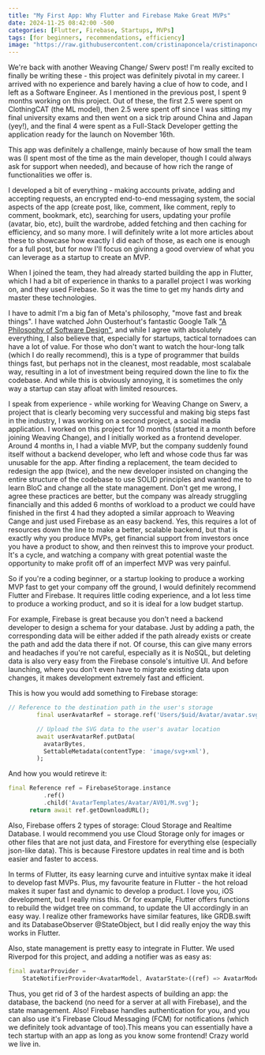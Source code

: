 ```yaml
---
title: "My First App: Why Flutter and Firebase Make Great MVPs"
date: 2024-11-25 08:42:00 -500
categories: [Flutter, Firebase, Startups, MVPs]
tags: [for beginners, recommendations, efficiency]
image: "https://raw.githubusercontent.com/cristinaponcela/cristinaponcela.github.io/refs/heads/main/assets/img/ClothingCAT/Swerv-app.png"
---
```


We're back with another Weaving Change/ Swerv post! I'm really excited to finally be writing these - this project was definitely pivotal in my career. I arrived with no experience and barely having a clue of how to code, and I left as a Software Engineer. As I mentioned in the previous post, I spent 9 months working on this project. Out of these, the first 2.5 were spent on ClothingCAT (the ML model), then 2.5 were spent off since I was sitting my final university exams and then went on a sick trip around China and Japan (yey!), and the final 4 were spent as a Full-Stack Developer getting the application ready for the launch on November 16th.

This app was definitely a challenge, mainly because of how small the team was (I spent most of the time as the main developer, though I could always ask for support when needed), and because of how rich the range of functionalities we offer is. 

I developed a bit of everything - making accounts private, adding and accepting requests,  an encrypted end-to-end messaging system, the social aspects of the app (create post, like, comment, like comment, reply to comment, bookmark, etc), searching for users, updating your profile (avatar, bio, etc), built the wardrobe, added fetching and then caching for efficiency, and so many more. I will definitely write a lot more articles about these to showcase how exactly I did each of those, as each one is enough for a full post, but for now I'll focus on givinng a good overview of what you can leverage as a startup to create an MVP.

When I joined the team, they had already started building the app in Flutter, which I had a bit of experience in thanks to a parallel project I was working on, and they used Firebase. So it was the time to get my hands dirty and master these technologies.

I have to admit I'm a big fan of Meta's philosophy, "move fast and break things". I have watched John Ousterhout's fantastic Google Talk ["A Philosophy of Software Design"](https://www.youtube.com/watch?v=bmSAYlu0NcY), and while I agree with absolutely everything, I also believe that, especially for startups, tactical tornadoes can have a lot of value. For those who don't want to watch the hour-long talk (which I do really recommend), this is a type of programmer that builds things fast, but perhaps not in the cleanest, most readable, most scalabale way, resulting in a lot of investment being required down the line to fix the codebase. And while this is obviously annoying, it is sometimes the only way a startup can stay afloat with limited resources.

I speak from experience - while working for Weaving Change on Swerv, a project that is clearly becoming very successful and making big steps fast in the industry, I was working on a second project, a social media application. I worked on this project for 10 months (started it a month before joining Weaving Change), and I initially worked as a frontend developer. Around 4 months in, I had a viable MVP, but the company suddenly found itself without a backend developer, who left and whose code thus far was unusable for the app. After finding a replacement, the team decided to redesign the app (twice), and the new developer insisted on changing the entire structure of the codebase to use SOLID principles and wanted me to learn BloC and change all the state management. Don't get me wrong, I agree these practices are better, but the company was already struggling financially and this added 6 months of workload to a product we could have finished in the first 4 had they adopted a similar approach to Weaving Cange and just used Firebase as an easy backend. Yes, this requires a lot of resources down the line to make a better, scalable backend, but that is exactly why you produce MVPs, get financial support from investors once you have a product to show, and then reinvest this to improve your product. It's a cycle, and watching a company with great potential waste the opportunity to make profit off of an imperfect MVP was very painful.

So if you're a coding beginner, or a startup looking to produce a working MVP fast to get your company off the ground, I would definitely recommend Flutter and Firebase. It requires little coding experience, and a lot less time to produce a working product, and so it is ideal for a low budget startup.

For example, Firebase is great because you don't need a backend developer to design a schema for your database. Just by adding a path, the corresponding data will be either added if the path already exists or create the path and add the data there if not. Of course, this can give many errors and headaches if you're not careful, especially as it is NoSQL, but deleting data is also very easy from the Firebase console's intuitive UI. And before launching, where you don't even have to migrate existing data upon changes, it makes development extremely fast and efficient.

This is how you would add something to Firebase storage:

```dart
// Reference to the destination path in the user's storage
        final userAvatarRef = storage.ref('Users/$uid/Avatar/avatar.svg');

        // Upload the SVG data to the user's avatar location
        await userAvatarRef.putData(
          avatarBytes,
          SettableMetadata(contentType: 'image/svg+xml'),
        );
```

And how you would retireve it:

```dart
final Reference ref = FirebaseStorage.instance
          .ref()
          .child('AvatarTemplates/Avatar/AV01/M.svg');
      return await ref.getDownloadURL();
```

Also, Firebase offers 2 types of storage: Cloud Storage and Realtime Database. I would recommend you use Cloud Storage only for images or other files that are not just data, and Firestore for everything else (especially json-like data). This is because Firestore updates in real time and is both easier and faster to access.  

In terms of Flutter, its easy learning curve and intuitive syntax make it ideal to develop fast MVPs. Plus, my favourite feature in Flutter - the hot reload makes it super fast and dynamic to develop a product. I love you, iOS development, but I really miss this. Or for example, Flutter offers functions to rebuild the widget tree on command, to update the UI accordingly in an easy way. I realize other frameworks have similar features, like GRDB.swift and its DatabaseObserver @StateObject, but I did really enjoy the way this works in Flutter. 

Also, state management is pretty easy to integrate in Flutter. We used Riverpod for this project, and adding a notifier was as easy as:

```dart
final avatarProvider =
    StateNotifierProvider<AvatarModel, AvatarState>((ref) => AvatarModel());
```

Thus, you get rid of 3 of the hardest aspects of building an app: the database, the backend (no need for a server at all with Firebase), and the state management. Also! Firebase handles authentication for you, and you can also use it's Firebase Cloud Messaging (FCM) for notifications (which we definitely took advantage of too).This means you can essentially have a tech startup with an app as long as you know some frontend! Crazy world we live in.
